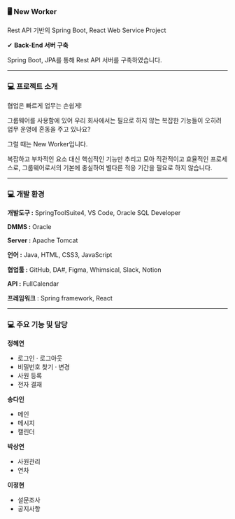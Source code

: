 ### 🖥 New Worker

Rest API 기반의 Spring Boot, React Web Service Project

✔ **Back-End 서버 구축**

 Spring Boot, JPA를 통해 Rest API 서버를 구축하였습니다.

---

### 💻 프로젝트 소개

협업은 빠르게 업무는 손쉽게!

그룹웨어를 사용함에 있어 우리 회사에서는 필요로 하지 않는 복잡한 기능들이 오히려 업무 운영에 혼동을 주고 있나요?

그럴 때는 New Worker입니다.

복잡하고 부차적인 요소 대신 핵심적인 기능만 추리고 모아 직관적이고 효율적인 프로세스로, 그룹웨어로서의 기본에 충실하여 별다른 적응 기간을 필요로 하지 않습니다.

---

### 💻 개발 환경

**개발도구 :** SpringToolSuite4, VS Code, Oracle SQL Developer

**DMMS :** Oracle

**Server :** Apache Tomcat

**언어 :** Java, HTML, CSS3, JavaScript

**협업툴 :** GitHub, DA#, Figma, Whimsical, Slack, Notion

**API :** FullCalendar

**프레임워크** : Spring framework, React

---

### 💻 주요 기능 및 담당

**정혜연**

- 로그인 · 로그아웃
- 비밀번호 찾기 · 변경
- 사원 등록
- 전자 결재

**송다인**

- 메인
- 메시지
- 캘린더

**박상연**

- 사원관리
- 연차

**이정현**

- 설문조사
- 공지사항
